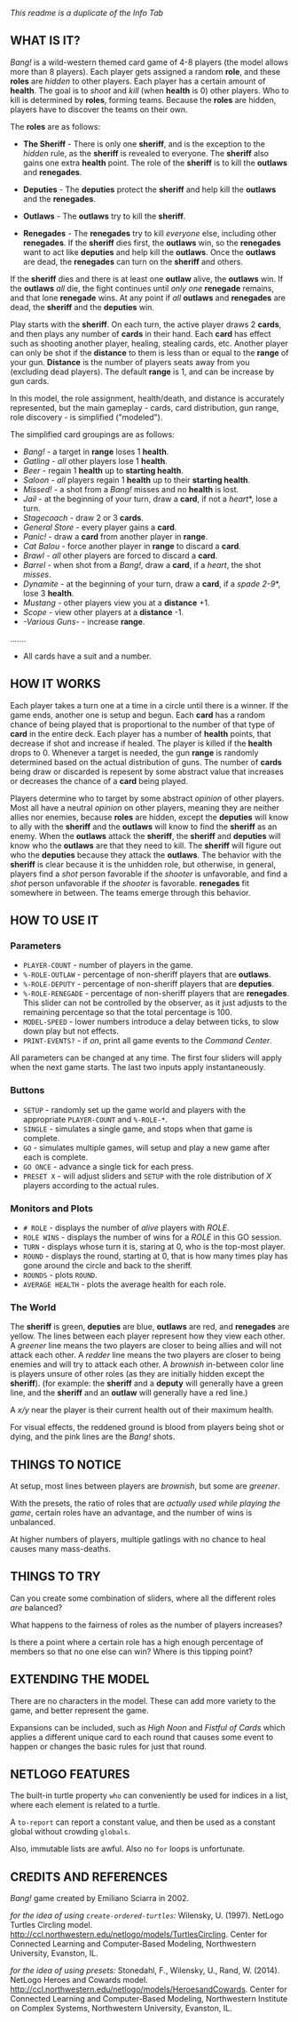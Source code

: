 *This readme is a duplicate of the Info Tab*

## WHAT IS IT?

*Bang!* is a wild-western themed card game of 4-8 players (the model allows more than 8 players). Each player gets assigned a random **role**, and these **roles** are *hidden* to other players. Each player has a certain amount of **health**. The goal is to *shoot* and *kill* (when **health** is 0) other players. Who to kill is determined by **roles**, forming teams. Because the **roles** are hidden, players have to discover the teams on their own.

The **roles** are as follows:

- **The Sheriff** - There is only one **sheriff**, and is the exception to the *hidden* rule, as the **sheriff** is revealed to everyone. The **sheriff** also gains one extra **health** point. The role of the **sheriff** is to kill the **outlaws** and **renegades**.

- **Deputies** - The **deputies** protect the **sheriff** and help kill the **outlaws** and the **renegades**.

- **Outlaws** - The **outlaws** try to kill the **sheriff**.

- **Renegades** - The **renegades** try to kill *everyone* else, including other **renegades**. If the **sheriff** dies first, the **outlaws** win, so the **renegades** want to act like **deputies** and help kill the **outlaws**. Once the **outlaws** are dead, the **renegades** can turn on the **sheriff** and others.

If the **sheriff** dies and there is at least one **outlaw** alive, the **outlaws** win. If the **outlaws** *all* die, the fight continues until *only one* **renegade** remains, and that lone **renegade** wins. At any point if *all* **outlaws** and **renegades** are dead, the **sheriff** and the **deputies** win.

Play starts with the **sheriff**. On each turn, the active player draws 2 **cards**, and then plays any number of **cards** in their hand. Each **card** has effect such as shooting another player, healing, stealing cards, etc. Another player can only be shot if the **distance** to them is less than or equal to the **range** of your gun. **Distance** is the number of players seats away from you (excluding dead players). The default **range** is 1, and can be increase by gun cards.

In this model, the role assignment, health/death, and distance is accurately represented, but the main gameplay - cards, card distribution, gun range, role discovery - is simplified ("modeled").


The simplified card groupings are as follows:

- *Bang!* - a target in **range** loses 1 **health**.
- *Gatling* - *all* other players lose 1 **health**.
- *Beer* - regain 1 **health** up to **starting health**.
- *Saloon* - *all* players regain 1 **health** up to their **starting health**.
- *Missed!* - a shot from a *Bang!* misses and no **health** is lost.
- *Jail* - at the beginning of your turn, draw a **card**, if not a *heart**, lose a turn.
- *Stagecoach* - draw 2 or 3 **cards**.
- *General Store* - every player gains a **card**.
- *Panic!* - draw a **card** from another player in **range**.
- *Cat Balou* - force another player in **range** to discard a **card**.
- *Brawl* - *all* other players are forced to discard a **card**.
- *Barrel* - when shot from a *Bang!*, draw a **card**, if a *heart*, the shot *misses*.
- *Dynamite* - at the beginning of your turn, draw a **card**, if a *spade 2-9**, lose 3 **health**.
- *Mustang* - other players view you at a **distance** +1.
- *Scope* - view other players at a **distance** -1.
- *-Various Guns-* - increase **range**.

.......
* All cards have a suit and a number.

## HOW IT WORKS

Each player takes a turn one at a time in a circle until there is a winner. If the game ends, another one is setup and begun. Each **card** has a random chance of being played that is proportional to the number of that type of **card** in the entire deck. Each player has a number of **health** points, that decrease if shot and increase if healed. The player is killed if the **health** drops to 0. Whenever a target is needed, the gun **range** is randomly determined based on the actual distribution of guns. The number of **cards** being draw or discarded is repesent by some abstract value that increases or decreases the chance of a **card** being played.

Players determine who to target by some abstract *opinion* of other players. Most all have a neutral *opinion* on other players, meaning they are neither allies nor enemies, because **roles** are hidden, except the **deputies** will know to ally with the **sheriff** and the **outlaws** will know to find the **sheriff** as an enemy. When the **outlaws** attack the **sheriff**, the **sheriff** and **deputies** will know who the **outlaws** are that they need to kill. The **sheriff** will figure out who the **deputies** because they attack the **outlaws**. The behavior with the **sheriff** is clear because it is the unhidden role, but otherwise, in general, players find a *shot* person favorable if the *shooter* is unfavorable, and find a *shot* person unfavorable if the *shooter* is favorable. **renegades** fit somewhere in between. The teams emerge through this behavior.

## HOW TO USE IT

### Parameters
- `PLAYER-COUNT` - number of players in the game.
- `%-ROLE-OUTLAW` - percentage of non-sheriff players that are **outlaws**.
- `%-ROLE-DEPUTY` - percentage of non-sheriff players that are **deputies**.
- `%-ROLE-RENEGADE` - percentage of non-sheriff players that are **renegades**. This slider can not be controlled by the observer, as it just adjusts to the remaining percentage so that the total percentage is 100.
- `MODEL-SPEED` - lower numbers introduce a delay between ticks, to slow down play but not effects.
- `PRINT-EVENTS?` - if *on*, print all game events to the *Command Center*.

All parameters can be changed at any time. The first four sliders will apply when the next game starts. The last two inputs apply instantaneously.

### Buttons
- `SETUP` - randomly set up the game world and players with the appropriate `PLAYER-COUNT` and `%-ROLE-*`.
- `SINGLE` - simulates a single game, and stops when that game is complete.
- `GO` - simulates multiple games, will setup and play a new game after each is complete.
- `GO ONCE` - advance a single tick for each press.
- `PRESET X` - will adjust sliders and `SETUP` with the role distribution of *X* players according to the actual rules. 

### Monitors and Plots

- `# ROLE` - displays the number of *alive* players with *ROLE*.
- `ROLE WINS` - displays the number of wins for a *ROLE* in this GO session.
- `TURN` - displays whose turn it is, staring at 0, who is the top-most player.
- `ROUND` - displays the round, starting at 0, that is how many times play has gone around the circle and back to the sheriff.
- `ROUNDS` - plots `ROUND`.
- `AVERAGE HEALTH` - plots the average health for each role.

### The World

The **sheriff** is green, **deputies** are blue, **outlaws** are red, and **renegades** are yellow. The lines between each player represent how they view each other. A *greener* line means the two players are closer to being allies and will not attack each other. A *redder* line means the two players are closer to being enemies and will try to attack each other. A *brownish* in-between color line is players unsure of other roles (as they are initially hidden except the **sheriff**). (for example: the **sheriff** and a **deputy** will generally have a green line, and the **sheriff** and an **outlaw** will generally have a red line.)

A *x/y* near the player is their current health out of their maximum health.

For visual effects, the reddened ground is blood from players being shot or dying, and the pink lines are the *Bang!* shots.

## THINGS TO NOTICE

At setup, most lines between players are *brownish*, but some are *greener*.

With the presets, the ratio of roles that are *actually used while playing the game*, certain roles have an advantage, and the number of wins is unbalanced.

At higher numbers of players, multiple gatlings with no chance to heal causes many mass-deaths.

## THINGS TO TRY

Can you create some combination of sliders, where all the different roles *are* balanced?

What happens to the fairness of roles as the number of players increases?

Is there a point where a certain role has a high enough percentage of members so that no one else can win? Where is this tipping point?

## EXTENDING THE MODEL

There are no characters in the model. These can add more variety to the game, and better represent the game. 

Expansions can be included, such as *High Noon* and *Fistful of Cards* which applies a different unique card to each round that causes some event to happen or changes the basic rules for just that round.

## NETLOGO FEATURES

The built-in turtle property `who` can conveniently be used for indices in a list, where each element is related to a turtle.

A `to-report` can report a constant value, and then be used as a constant global without crowding `globals`.

Also, immutable lists are awful. Also no `for` loops is unfortunate.

## CREDITS AND REFERENCES

*Bang!* game created by Emiliano Sciarra in 2002.

*for the idea of using `create-ordered-turtles`:*
Wilensky, U. (1997).  NetLogo Turtles Circling model.  http://ccl.northwestern.edu/netlogo/models/TurtlesCircling.  Center for Connected Learning and Computer-Based Modeling, Northwestern University, Evanston, IL.

*for the idea of using presets:*
Stonedahl, F., Wilensky, U., Rand, W. (2014).  NetLogo Heroes and Cowards model.  http://ccl.northwestern.edu/netlogo/models/HeroesandCowards.  Center for Connected Learning and Computer-Based Modeling, Northwestern Institute on Complex Systems, Northwestern University, Evanston, IL.

